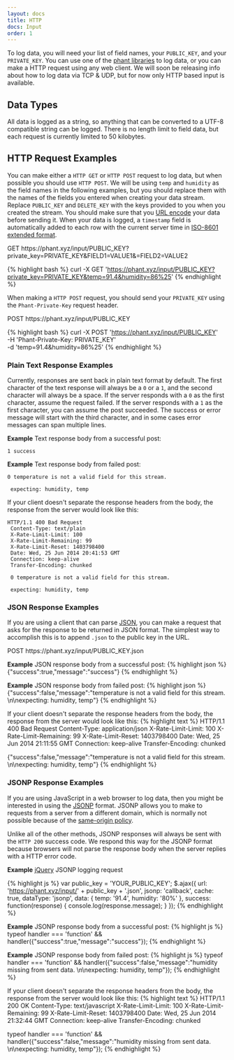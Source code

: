 ```yaml
---
layout: docs
title: HTTP
docs: Input
order: 1
---
```


To log data, you will need your list of field names, your `PUBLIC_KEY`, and your `PRIVATE_KEY`.  You can use
one of the [phant libraries](/libraries) to log data, or you can make a HTTP request using any web client.  We will
soon be releasing info about how to log data via TCP & UDP, but for now only HTTP based input is available.

## Data Types
All data is logged as a string, so anything that can be converted to a UTF-8 compatible string can be logged.  There
is no length limit to field data, but each request is currently limited to 50 kilobytes.

## HTTP Request Examples
You can make either a `HTTP GET` or `HTTP POST` request to log data, but when possible you should use `HTTP POST`.
We will be using `temp` and `humidity` as the field names in the following examples, but you should replace them
with the names of the fields you entered when creating your data stream. Replace `PUBLIC_KEY` and `DELETE_KEY`
with the keys provided to you when you created the stream.  You should make sure that you
[URL encode](https://en.wikipedia.org/wiki/Percent-encoding) your data before sending it.  When your data is logged,
a `timestamp` field is automatically added to each row with the current server time in
[ISO-8601 extended format](https://en.wikipedia.org/wiki/ISO_8601).

<div class="url">
  <span class="method GET">GET</span>
  https://phant.xyz/input/PUBLIC_KEY?private_key=PRIVATE_KEY&FIELD1=VALUE1&=FIELD2=VALUE2
</div>

{% highlight bash %}
curl -X GET 'https://phant.xyz/input/PUBLIC_KEY?private_key=PRIVATE_KEY&temp=91.4&humidity=86%25'
{% endhighlight %}

When making a `HTTP POST` request, you should send your `PRIVATE_KEY` using the `Phant-Private-Key` request header.

<div class="url">
  <span class="method POST">POST</span>
  https://phant.xyz/input/PUBLIC_KEY
</div>

{% highlight bash %}
curl -X POST 'https://phant.xyz/input/PUBLIC_KEY' \
  -H 'Phant-Private-Key: PRIVATE_KEY' \
  -d 'temp=91.4&humidity=86%25'
{% endhighlight %}

### Plain Text Response Examples

Currently, responses are sent back in plain text format by default.  The first character of the text response
will always be a `0` or a `1`, and the second character will always be a space. If the server responds with a `0`
as the first character, assume the request failed.  If the server responds with a `1` as the first character, you
can assume the post succeeded. The success or error message will start with the third character, and in some cases
error messages can span multiple lines.

**Example** Text response body from a successful post:

    1 success

**Example** Text response body from failed post:

    0 temperature is not a valid field for this stream.

     expecting: humidity, temp

If your client doesn't separate the response headers from the body, the response from the server
would look like this:

    HTTP/1.1 400 Bad Request
     Content-Type: text/plain
     X-Rate-Limit-Limit: 100
     X-Rate-Limit-Remaining: 99
     X-Rate-Limit-Reset: 1403798400
     Date: Wed, 25 Jun 2014 20:41:53 GMT
     Connection: keep-alive
     Transfer-Encoding: chunked

     0 temperature is not a valid field for this stream.

     expecting: humidity, temp

### JSON Response Examples

If you are using a client that can parse [JSON](https://en.wikipedia.org/wiki/JSON), you can make a
request that asks for the response to be returned in JSON format.  The simplest way to accomplish this
is to append `.json` to the public key in the URL.

<div class="url">
  <span class="method POST">POST</span>
  https://phant.xyz/input/PUBLIC_KEY.json
</div>

**Example** JSON response body from a successful post:
{% highlight json %}
{"success":true,"message":"success"}
{% endhighlight %}

**Example** JSON response body from failed post:
{% highlight json %}
{"success":false,"message":"temperature is not a valid field for this stream. \n\nexpecting: humidity, temp"}
{% endhighlight %}

If your client doesn't separate the response headers from the body, the response from the server
would look like this:
{% highlight text %}
HTTP/1.1 400 Bad Request
 Content-Type: application/json
 X-Rate-Limit-Limit: 100
 X-Rate-Limit-Remaining: 99
 X-Rate-Limit-Reset: 1403798400
 Date: Wed, 25 Jun 2014 21:11:55 GMT
 Connection: keep-alive
 Transfer-Encoding: chunked

 {"success":false,"message":"temperature is not a valid field for this stream. \n\nexpecting: humidity, temp"}
{% endhighlight %}

### JSONP Response Examples

If you are using JavaScript in a web browser to log data, then you might be interested in using the
[JSONP](https://en.wikipedia.org/wiki/JSONP) format.  JSONP allows you to make to requests from a server
from a different domain, which is normally not possible because of the
[same-origin policy](https://en.wikipedia.org/wiki/Same-origin_policy).

Unlike all of the other methods, JSONP responses will always be sent with the `HTTP 200` success code.  We respond
this way for the JSONP format because browsers will not parse the response body when the server replies with a HTTP error code.

**Example** [jQuery](https://jquery.com) JSONP logging request

{% highlight js %}
var public_key = 'YOUR_PUBLIC_KEY';
 $.ajax({
   url: 'https://phant.xyz/input/' + public_key + '.json',
   jsonp: 'callback',
   cache: true,
   dataType: 'jsonp',
   data: {
     temp: '91.4',
     humidity: '80%'
   },
   success: function(response) {
     console.log(response.message);
   }
 });
{% endhighlight %}

**Example** JSONP response body from a successful post:
{% highlight js %}
typeof handler === 'function' && handler({"success":true,"message":"success"});
{% endhighlight %}

**Example** JSONP response body from failed post:
{% highlight js %}
typeof handler === 'function' && handler({"success":false,"message":"humidity missing from sent data. \n\nexpecting: humidity, temp"});
{% endhighlight %}

If your client doesn't separate the response headers from the body, the response from the server
would look like this:
{% highlight text %}
HTTP/1.1 200 OK
 Content-Type: text/javascript
 X-Rate-Limit-Limit: 100
 X-Rate-Limit-Remaining: 99
 X-Rate-Limit-Reset: 1403798400
 Date: Wed, 25 Jun 2014 21:32:44 GMT
 Connection: keep-alive
 Transfer-Encoding: chunked

 typeof handler === 'function' && handler({"success":false,"message":"humidity missing from sent data. \n\nexpecting: humidity, temp"});
{% endhighlight %}

